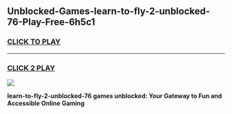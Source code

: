 
## Unblocked-Games-learn-to-fly-2-unblocked-76-Play-Free-6h5c1
<h3>
<a href="https://premium76.site?title=learn-to-fly-2-unblocked-76&ref=18A1">CLICK TO PLAY</a></h3>
<hr>

<h3>
<a href="https://premium76.site?title=learn-to-fly-2-unblocked-76&ref=18A1">CLICK 2 PLAY</a>
  
</h3>

<a href="https://premium76.site?title=learn-to-fly-2-unblocked-76&ref=18A1"><img src="https://clearcache.store/games.png"></a>


**learn-to-fly-2-unblocked-76 games unblocked: Your Gateway to Fun and Accessible Online Gaming**
